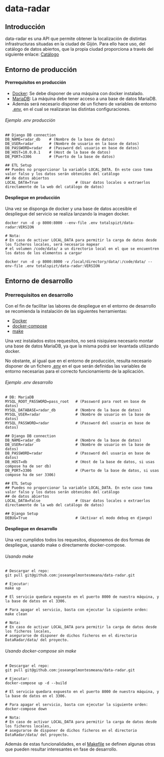 # data-radar


## Introducción
data-radar es una API que permite obtener la localización de distintas infrastructuras situadas en la ciudad de Gijón.
Para ello hace uso, del catálogo de datos abiertos, que la propia ciudad proporciona a través del siguiente enlace:
[Catálogo](https://transparencia.gijon.es/page/1808-catalogo-de-datos)


## Entorno de producción

#### Prerrequisitos en  producción
- [Docker](https://www.docker.com/products/docker-desktop): Se debe disponer de una máquina con docker instalado.
- [MariaDB](https://go.mariadb.com/download-mariadb-server-community.html): La máquina debe tener acceso a una base de 
datos MariaDB.
- Además será necesario disponer de un fichero de variables de entorno [.env](https://github.com/joseangelmontesmeana/data-radar/blob/master/.example.production.env),
 en el cual se realizaran las distintas configuraciones.

###### Ejemplo .env producción
```
## Django DB connection
DB_NAME=radar_db    # (Nombre de la base de datos)
DB_USER=radar       # (Nombre de usuario en la base de datos)
DB_PASSWORD=radar   # (Password del usuario en base de datos)
DB_HOST=10.0.0.1    # (Host de la base de datos)
DB_PORT=3306        # (Puerto de la base de datos)

## ETL Setup
## Puedes no proporcionar la variable LOCAL_DATA. En este caso toma valor falso y los datos serán obtenidos del catálogo
## de datos abiertos
LOCAL_DATA=True                 # (Usar datos locales o extraerlos directamente de la web del catálogo de datos)
```

#### Despliegue en producción

Una vez se disponga de docker y una base de datos accesible el despliegue del servicio se realiza lanzando la imagen docker.
```
docker run -d -p 8000:8000 --env-file .env totalspizt/data-radar:VERSION

# Nota: 
# En caso de activar LOCAL_DATA para permitir la carga de datos desde los ficheros locales, será necesario mapear
# el volumen /code/data/ a un directorio local en el que se encuentren los datos de los elementos a cargar

docker run -d -p 8000:8000 -v /local/directory/data/:/code/data/ --env-file .env totalspizt/data-radar:VERSION
```
## Entorno de desarrollo

### Prerrequisitos en desarrollo

Con el fin de facilitar las labores de despliegue en el entorno de desarrollo se recomienda la instalación de las
siguientes herramientas:
 
- [Docker](https://www.docker.com/products/docker-desktop)
- [docker-compose](https://docs.docker.com/compose/)
- [make](https://pypi.org/project/make/)

Una vez instalados estos requesitos, no será nisiquiera necesario montar una base de datos MariaDB, ya que la misma
podrá ser levantada utilizando docker.

No obstante, al igual que en el entorno de producción, resulta necesario disponer de un fichero [.env](https://github.com/joseangelmontesmeana/data-radar/blob/master/.example.development.env)
en el que serán definidas las variables de entorno necesarias para el correcto funcionamiento de la aplicación.

###### Ejemplo .env desarrollo
```
# DB: MariaDB
MYSQL_ROOT_PASSWORD=pass_root   # (Password para root en base de datos)
MYSQL_DATABASE=radar_db         # (Nombre de la base de datos)
MYSQL_USER=radar                # (Nombre de usuario en la base de datos)
MYSQL_PASSWORD=radar            # (Password del usuario en base de datos)

## Django DB connection
DB_NAME=radar_db                # (Nombre de la base de datos)
DB_USER=radar                   # (Nombre de usuario en la base de datos)
DB_PASSWORD=radar               # (Password del usuario en base de datos)
DB_HOST=db                      # (Host de la base de datos, si usas compose ha de ser db)
DB_PORT=3306                    # (Puerto de la base de datos, si usas compose ha de ser 3306)

## ETL Setup
## Puedes no proporcionar la variable LOCAL_DATA. En este caso toma valor falso y los datos serán obtenidos del catálogo
## de datos abiertos
LOCAL_DATA=False                # (Usar datos locales o extraerlos directamente de la web del catálogo de datos)

## Django Setup
DEBUG=True                      # (Activar el modo debug en django)
```

#### Despliegue en desarrollo

Una vez cumplidos todos los requesitos, disponemos de dos formas de despliegue, usando make o directamente docker-compose.
###### Usando make
```
# Descargar el repo:
git pull git@github.com:joseangelmontesmeana/data-radar.git 

# Ejecutar:
make up 

# El servicio quedara expuesto en el puerto 8000 de nuestra máquina, y la base de datos en el 3306.

# Para apagar el servicio, basta con ejecutar la siguiente orden:
make clean

# Nota: 
# En caso de activar LOCAL_DATA para permitir la carga de datos desde los ficheros locales,
# asegurarse de disponer de dichos ficheros en el directorio DataRadar/data/ del proyecto.
```

###### Usando docker-compose sin make
```
# Descargar el repo:
git pull git@github.com:joseangelmontesmeana/data-radar.git 

# Ejecutar:
docker-compose up -d --build

# El servicio quedara expuesto en el puerto 8000 de nuestra máquina, y la base de datos en el 3306.

# Para apagar el servicio, basta con ejecutar la siguiente orden:
docker-compose down

# Nota: 
# En caso de activar LOCAL_DATA para permitir la carga de datos desde los ficheros locales,
# asegurarse de disponer de dichos ficheros en el directorio DataRadar/data/ del proyecto.
```

Además de estas funcionalidades, en el [Makefile](https://github.com/joseangelmontesmeana/data-radar/blob/master/Makefile)
se definen algunas otras que pueden resultar interesantes en fase de desarrollo.
